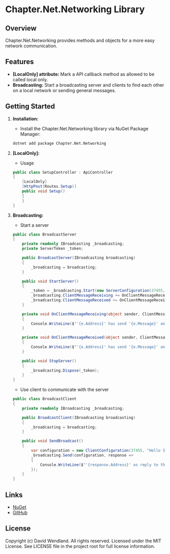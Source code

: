 # Chapter.Net.Networking Library

## Overview
Chapter.Net.Networking provides methods and objects for a more easy network communication.

## Features
- **[LocalOnly] attribute:** Mark a API callback method as allowed to be called local only.
- **Broadcasting:** Start a broadcasting server and clients to find each other on a local network or sending general messages.

## Getting Started

1. **Installation:**
    - Install the Chapter.Net.Networking library via NuGet Package Manager:
    ```bash
    dotnet add package Chapter.Net.Networking
    ```

2. **[LocalOnly]:**
    - Usage
    ```csharp
    public class SetupController : ApiController
    {
        [LocalOnly]
        [HttpPost(Routes.Setup)]
        public void Setup()
        {
        }
    }
    ```

2. **Broadcasting:**
    - Start a server
    ```csharp
    public class BroadcastServer
    {
        private readonly IBroadcasting _broadcasting;
        private ServerToken _token;

        public BroadcastServer(IBroadcasting broadcasting)
        {
            _broadcasting = broadcasting;
        }

        public void StartServer()
        {
            _token = _broadcasting.Start(new ServerConfiguration(37455, "Hello Client", s => s == "Hello Server"));
            _broadcasting.ClientMessageReceiving += OnClientMessageReceiving;
            _broadcasting.ClientMessageReceived += OnClientMessageReceived;
        }

        private void OnClientMessageReceiving(object sender, ClientMessageReceivingEventArgs e)
        {
            Console.WriteLine($"'{e.Address}' has send '{e.Message}' and we will reply '{e.Configuration.ResponseMessage}'");
        }

        private void OnClientMessageReceived(object sender, ClientMessageReceivedEventArgs e)
        {
            Console.WriteLine($"'{e.Address}' has send '{e.Message}' and we replied with '{e.Configuration.ResponseMessage}'");
        }

        public void StopServer()
        {
            _broadcasting.Dispose(_token);
        }
    }
    ```

    - Use client to communicate with the server
    ```csharp
    public class BroadcastClient
    {
        private readonly IBroadcasting _broadcasting;

        public BroadcastClient(IBroadcasting broadcasting)
        {
            _broadcasting = broadcasting;
        }

        public void SendBroadcast()
        {
            var configuration = new ClientConfiguration(37455, "Hello Server", TimeSpan.FromSeconds(10));
            _broadcasting.Send(configuration, response =>
            {
                Console.WriteLine($"'{response.Address}' as reply to the '{response.Configuration.Message}' with '{response.Message}'");
            });
        }
    }
    ```

## Links
* [NuGet](https://www.nuget.org/packages/Chapter.Net.Networking)
* [GitHub](https://github.com/dwndland/Chapter.Net.Networking)

## License
Copyright (c) David Wendland. All rights reserved.
Licensed under the MIT License. See LICENSE file in the project root for full license information.
